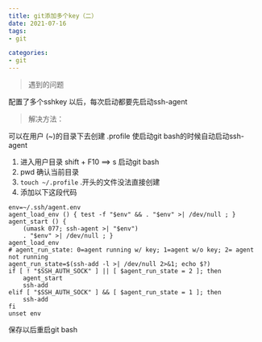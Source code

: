 ```yaml
---
title: git添加多个key（二）
date: 2021-07-16
tags:
- git

categories:
- git
---
```


> 遇到的问题

配置了多个sshkey 以后，每次启动都要先启动ssh-agent

> 解决方法：

可以在用户 (~)的目录下去创建  .profile 使启动git bash的时候自动启动ssh-agent



1. 进入用户目录  shift + F10  ==> s 启动git bash
2. pwd 确认当前目录
3.  `touch ~/.profile`    .开头的文件没法直接创建
4. 添加以下这段代码
```
env=~/.ssh/agent.env
agent_load_env () { test -f "$env" && . "$env" >| /dev/null ; }
agent_start () {
    (umask 077; ssh-agent >| "$env")
    . "$env" >| /dev/null ; }
agent_load_env
# agent_run_state: 0=agent running w/ key; 1=agent w/o key; 2= agent not running
agent_run_state=$(ssh-add -l >| /dev/null 2>&1; echo $?)
if [ ! "$SSH_AUTH_SOCK" ] || [ $agent_run_state = 2 ]; then
    agent_start
    ssh-add
elif [ "$SSH_AUTH_SOCK" ] && [ $agent_run_state = 1 ]; then
    ssh-add
fi
unset env
```

保存以后重启git bash
